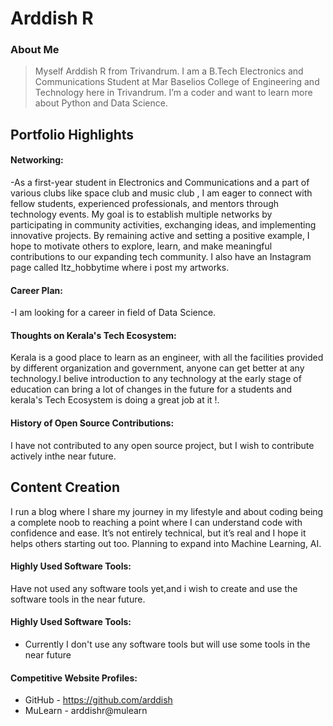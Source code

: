 # Arddish R

### About Me

>Myself Arddish R from Trivandrum. I am a B.Tech Electronics and Communications Student at Mar Baselios College of Engineering and Technology here in Trivandrum. I’m a coder and want to learn more about Python and Data Science.


## Portfolio Highlights


#### Networking:

-As a first-year student in Electronics and Communications  and a part of various clubs like space club and music club , I am eager to connect with fellow students, experienced professionals, and mentors through technology events. My goal is to establish multiple networks by participating in community activities, exchanging ideas, and implementing innovative projects. By remaining active and setting a positive example, I hope to motivate others to explore, learn, and make meaningful contributions to our expanding tech community. I also have an Instagram page called Itz_hobbytime where i post my artworks.


#### Career Plan:

-I am looking for a career in field of Data Science. 

#### Thoughts on Kerala's Tech Ecosystem:

Kerala is a good place to learn as an engineer, with all the facilities provided by different organization and government, anyone can get better at any technology.I belive introduction to any technology at the early stage of education can bring a lot of changes in the future for a students and kerala's Tech Ecosystem is doing a great job at it !.

#### History of Open Source Contributions:

I have not contributed to any open source project, but I wish to contribute actively inthe near future.

## Content Creation
I run a blog where I share my journey in my lifestyle and about coding being a complete noob to reaching a point where I can understand code  with confidence and ease. It’s not entirely technical, but it’s real and I hope it helps others starting out too. Planning to expand into Machine Learning, AI.

#### Highly Used Software Tools:

Have not used any software tools yet,and i wish to create and use the software tools in the near future.

#### Highly Used Software Tools:

- Currently I don't use any software tools but will use some tools in the near future

#### Competitive Website Profiles:

- GitHub - https://github.com/arddish
- MuLearn - arddishr@mulearn





